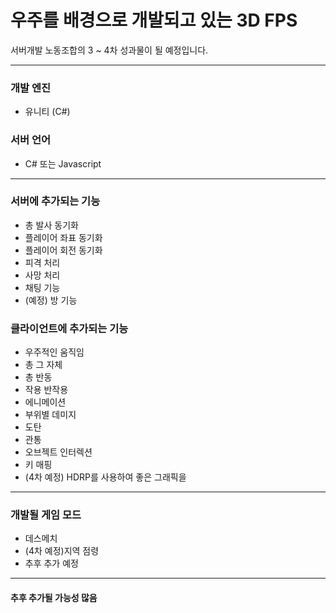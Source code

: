 # 우주를 배경으로 개발되고 있는 3D FPS

서버개발 노동조합의 3 ~ 4차 성과물이 될 예정입니다.

* * * 

### 개발 엔진
- 유니티 (C#)

### 서버 언어
- C# 또는 Javascript

* * *

### 서버에 추가되는 기능
- 총 발사 동기화
- 플레이어 좌표 동기화
- 플레이어 회전 동기화
- 피격 처리
- 사망 처리
- 채팅 기능
- (예정) 방 기능

### 클라이언트에 추가되는 기능
- 우주적인 움직임
- 총 그 자체
- 총 반동
- 작용 반작용
- 에니메이션
- 부위별 데미지
- 도탄
- 관통
- 오브젝트 인터렉션
- 키 매핑
- (4차 예정) HDRP를 사용하여 좋은 그래픽을

* * *

### 개발될 게임 모드
- 데스메치
- (4차 예정)지역 점령
- 추후 추가 예정

* * *

#### 추후 추가될 가능성 많음
